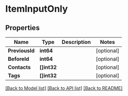 # ItemInputOnly

## Properties

Name | Type | Description | Notes
------------ | ------------- | ------------- | -------------
**PreviousId** | **int64** |  | [optional] 
**BeforeId** | **int64** |  | [optional] 
**Contacts** | **[]int32** |  | [optional] 
**Tags** | **[]int32** |  | [optional] 

[[Back to Model list]](../README.md#documentation-for-models) [[Back to API list]](../README.md#documentation-for-api-endpoints) [[Back to README]](../README.md)


